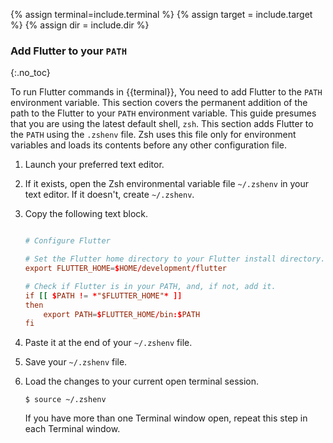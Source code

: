 {% assign terminal=include.terminal %}
{% assign target = include.target %}
{% assign dir = include.dir %}

### Add Flutter to your `PATH`
{:.no_toc}

To run Flutter commands in {{terminal}},
You need to add Flutter to the `PATH` environment variable.
This section covers the permanent addition of the path to the
Flutter to your `PATH` environment variable.
This guide presumes that you are using the latest default shell, `zsh`.
This section adds Flutter to the `PATH` using the `.zshenv` file.
Zsh uses this file only for environment variables and loads its
contents before any other configuration file.

1. Launch your preferred text editor.

1. If it exists, open the Zsh environmental variable file `~/.zshenv`
   in your text editor. If it doesn't, create `~/.zshenv`.

1. Copy the following text block.

   ```conf

   # Configure Flutter

   # Set the Flutter home directory to your Flutter install directory.
   export FLUTTER_HOME=$HOME/development/flutter

   # Check if Flutter is in your PATH, and, if not, add it. 
   if [[ $PATH != *"$FLUTTER_HOME"* ]]
   then
       export PATH=$FLUTTER_HOME/bin:$PATH
   fi
   ```

1. Paste it at the end of your `~/.zshenv` file.

1. Save your `~/.zshenv` file.

1. Load the changes to your current open terminal session.

    ```terminal
    $ source ~/.zshenv
    ```

   If you have more than one Terminal window open,
   repeat this step in each Terminal window.

[zsh-mac]: https://support.apple.com/en-us/102360
[brew]: https://brew.sh/
